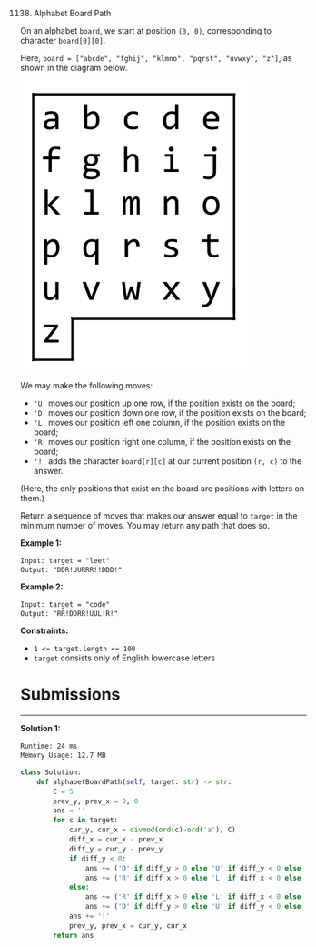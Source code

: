 1138. Alphabet Board Path

On an alphabet `board`, we start at position `(0, 0)`, corresponding to character `board[0][0]`.

Here, `board = ["abcde", "fghij", "klmno", "pqrst", "uvwxy", "z"]`, as shown in the diagram below.

![1138_azboard.png](img/1138_azboard.png)

We may make the following moves:

* `'U'` moves our position up one row, if the position exists on the board;
* `'D'` moves our position down one row, if the position exists on the board;
* `'L'` moves our position left one column, if the position exists on the board;
* `'R'` moves our position right one column, if the position exists on the board;
* `'!'` adds the character `board[r][c]` at our current position `(r, c)` to the answer.

(Here, the only positions that exist on the board are positions with letters on them.)

Return a sequence of moves that makes our answer equal to `target` in the minimum number of moves.  You may return any path that does so.

 

**Example 1:**
```
Input: target = "leet"
Output: "DDR!UURRR!!DDD!"
```

**Example 2:**
```
Input: target = "code"
Output: "RR!DDRR!UUL!R!"
```

**Constraints:**

* `1 <= target.length <= 100`
* `target` consists only of English lowercase letters

# Submissions
---
**Solution 1:**
```
Runtime: 24 ms
Memory Usage: 12.7 MB
```
```python
class Solution:
    def alphabetBoardPath(self, target: str) -> str:
        C = 5
        prev_y, prev_x = 0, 0
        ans = ''
        for c in target:
            cur_y, cur_x = divmod(ord(c)-ord('a'), C)
            diff_x = cur_x - prev_x
            diff_y = cur_y - prev_y
            if diff_y < 0:
                ans += ('D' if diff_y > 0 else 'U' if diff_y < 0 else '') * abs(diff_y)
                ans += ('R' if diff_x > 0 else 'L' if diff_x < 0 else '') * abs(diff_x)
            else:
                ans += ('R' if diff_x > 0 else 'L' if diff_x < 0 else '') * abs(diff_x)
                ans += ('D' if diff_y > 0 else 'U' if diff_y < 0 else '') * abs(diff_y)
            ans += '!'
            prev_y, prev_x = cur_y, cur_x
        return ans
        
```